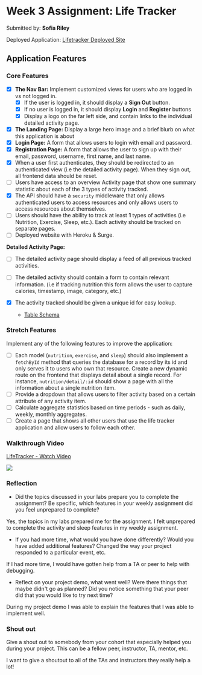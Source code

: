 # Week 3 Assignment: Life Tracker

Submitted by: **Sofia Riley**

Deployed Application: [Lifetracker Deployed Site](ADD_LINK_HERE)

## Application Features

### Core Features

- [x] **The Nav Bar:** Implement customized views for users who are logged in vs not logged in.
  - [x] If the user is logged in, it should display a **Sign Out** button. 
  - [x] If no user is logged in, it should display **Login** and **Register** buttons
  - [x] Display a logo on the far left side, and contain links to the individual detailed activity page. 
- [x] **The Landing Page:** Display a large hero image and a brief blurb on what this application is about
- [x] **Login Page:** A form that allows users to login with email and password.
- [x] **Registration Page:** A form that allows the user to sign up with their email, password, username, first name, and last name.
- [x] When a user first authenticates, they should be redirected to an authenticated view (i.e the detailed activity page). When they sign out, all frontend data should be reset.
- [ ] Users have access to an overview Activity page that show one summary statistic about each of the 3 types of activity tracked.
- [x] The API should have a `security` middleware that only allows authenticated users to access resources and only allows users to access resources about themselves. 
- [ ] Users should have the ability to track at least **1** types of activities (i.e Nutrition, Exercise, Sleep, etc.). Each activity should be tracked on separate pages.
- [ ] Deployed website with Heroku & Surge. 

**Detailed Activity Page:**
- [ ] The detailed activity page should display a feed of all previous tracked activities.
- [ ] The detailed activity should contain a form to contain relevant information. (i.e if tracking nutrition this form allows the user to capture calories, timestamp, image, category, etc.) 
- [x] The activity tracked should be given a unique id for easy lookup.

  * [Table Schema](C:\Users\sofia\LifeTrackerApp\life-api\lifetracker-schema.sql) 

### Stretch Features

Implement any of the following features to improve the application:
- [ ] Each model (`nutrition`, `exercise`, and `sleep`) should also implement a `fetchById` method that queries the database for a record by its id and only serves it to users who own that resource. Create a new dynamic route on the frontend that displays detail about a single record. For instance, `nutrition/detail/:id` should show a page with all the information about a single nutrition item.
- [ ] Provide a dropdown that allows users to filter activity based on a certain attribute of any activity item.
- [ ] Calculate aggregate statistics based on time periods - such as daily, weekly, monthly aggregates.
- [ ] Create a page that shows all other users that use the life tracker application and allow users to follow each other.

### Walkthrough Video

<a href="https://www.loom.com/share/afda80121650458da11e810c8cfce18d">
    <p>LifeTracker - Watch Video</p>
    <img style="max-width:300px;" src="https://cdn.loom.com/sessions/thumbnails/afda80121650458da11e810c8cfce18d-with-play.gif">
  </a>

### Reflection

* Did the topics discussed in your labs prepare you to complete the assignment? Be specific, which features in your weekly assignment did you feel unprepared to complete?

Yes, the topics in my labs prepared me for the assignment. I felt unprepared to complete the activity and sleep features in my weekly assignment.

* If you had more time, what would you have done differently? Would you have added additional features? Changed the way your project responded to a particular event, etc.
  
If I had more time, I would have gotten help from a TA or peer to help with debugging.

* Reflect on your project demo, what went well? Were there things that maybe didn't go as planned? Did you notice something that your peer did that you would like to try next time?

During my project demo I was able to explain the features that I was able to implement well. 


### Shout out

Give a shout out to somebody from your cohort that especially helped you during your project. This can be a fellow peer, instructor, TA, mentor, etc.

I want to give a shoutout to all of the TAs and instructors they really help a lot!
